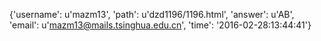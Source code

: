 {'username': u'mazm13', 'path': u'dzd1196/1196.html', 'answer': u'AB', 'email': u'mazm13@mails.tsinghua.edu.cn', 'time': '2016-02-28:13:44:41'}